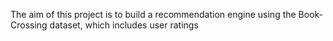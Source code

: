 The aim of this project is to build a recommendation engine using the Book-Crossing dataset, which includes user ratings
